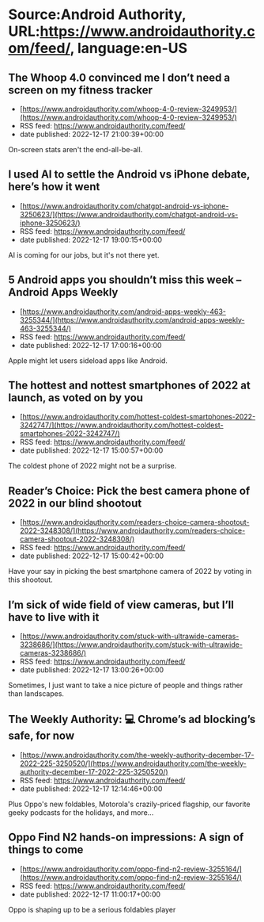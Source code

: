 # Source:Android Authority, URL:https://www.androidauthority.com/feed/, language:en-US

## The Whoop 4.0 convinced me I don’t need a screen on my fitness tracker
 - [https://www.androidauthority.com/whoop-4-0-review-3249953/](https://www.androidauthority.com/whoop-4-0-review-3249953/)
 - RSS feed: https://www.androidauthority.com/feed/
 - date published: 2022-12-17 21:00:39+00:00

On-screen stats aren't the end-all-be-all.

## I used AI to settle the Android vs iPhone debate, here’s how it went
 - [https://www.androidauthority.com/chatgpt-android-vs-iphone-3250623/](https://www.androidauthority.com/chatgpt-android-vs-iphone-3250623/)
 - RSS feed: https://www.androidauthority.com/feed/
 - date published: 2022-12-17 19:00:15+00:00

AI is coming for our jobs, but it's not there yet.

## 5 Android apps you shouldn’t miss this week – Android Apps Weekly
 - [https://www.androidauthority.com/android-apps-weekly-463-3255344/](https://www.androidauthority.com/android-apps-weekly-463-3255344/)
 - RSS feed: https://www.androidauthority.com/feed/
 - date published: 2022-12-17 17:00:16+00:00

Apple might let users sideload apps like Android.

## The hottest and nottest smartphones of 2022 at launch, as voted on by you
 - [https://www.androidauthority.com/hottest-coldest-smartphones-2022-3242747/](https://www.androidauthority.com/hottest-coldest-smartphones-2022-3242747/)
 - RSS feed: https://www.androidauthority.com/feed/
 - date published: 2022-12-17 15:00:57+00:00

The coldest phone of 2022 might not be a surprise.

## Reader’s Choice: Pick the best camera phone of 2022 in our blind shootout
 - [https://www.androidauthority.com/readers-choice-camera-shootout-2022-3248308/](https://www.androidauthority.com/readers-choice-camera-shootout-2022-3248308/)
 - RSS feed: https://www.androidauthority.com/feed/
 - date published: 2022-12-17 15:00:42+00:00

Have your say in picking the best smartphone camera of 2022 by voting in this shootout.

## I’m sick of wide field of view cameras, but I’ll have to live with it
 - [https://www.androidauthority.com/stuck-with-ultrawide-cameras-3238686/](https://www.androidauthority.com/stuck-with-ultrawide-cameras-3238686/)
 - RSS feed: https://www.androidauthority.com/feed/
 - date published: 2022-12-17 13:00:26+00:00

Sometimes, I just want to take a nice picture of people and things rather than landscapes.

## The Weekly Authority: 💻 Chrome’s ad blocking’s safe, for now
 - [https://www.androidauthority.com/the-weekly-authority-december-17-2022-225-3250520/](https://www.androidauthority.com/the-weekly-authority-december-17-2022-225-3250520/)
 - RSS feed: https://www.androidauthority.com/feed/
 - date published: 2022-12-17 12:14:46+00:00

Plus Oppo's new foldables, Motorola's crazily-priced flagship, our favorite geeky podcasts for the holidays, and more...

## Oppo Find N2 hands-on impressions: A sign of things to come
 - [https://www.androidauthority.com/oppo-find-n2-review-3255164/](https://www.androidauthority.com/oppo-find-n2-review-3255164/)
 - RSS feed: https://www.androidauthority.com/feed/
 - date published: 2022-12-17 11:00:17+00:00

Oppo is shaping up to be a serious foldables player

